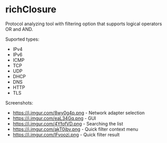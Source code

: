 # richClosure

Protocol analyzing tool with filtering option that supports logical operators OR and AND. 

Suported types:
- IPv4
- IPv6
- ICMP
- TCP
- UDP
- DHCP
- DNS
- HTTP
- TLS

Screenshots:
- https://i.imgur.com/8wy0g4p.png - Network adapter selection
- https://i.imgur.com/eaL34Gq.png - GUI
- https://i.imgur.com/4YfofVD.png - Searching the list
- https://i.imgur.com/akT0jbv.png - Quick filter context menu
- https://i.imgur.com/lFvoozi.png - Quick filter result
